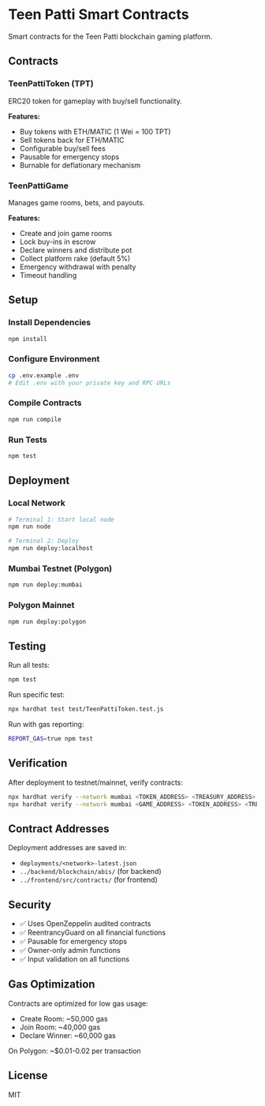 # Teen Patti Smart Contracts

Smart contracts for the Teen Patti blockchain gaming platform.

## Contracts

### TeenPattiToken (TPT)
ERC20 token for gameplay with buy/sell functionality.

**Features:**
- Buy tokens with ETH/MATIC (1 Wei = 100 TPT)
- Sell tokens back for ETH/MATIC
- Configurable buy/sell fees
- Pausable for emergency stops
- Burnable for deflationary mechanism

### TeenPattiGame
Manages game rooms, bets, and payouts.

**Features:**
- Create and join game rooms
- Lock buy-ins in escrow
- Declare winners and distribute pot
- Collect platform rake (default 5%)
- Emergency withdrawal with penalty
- Timeout handling

## Setup

### Install Dependencies
```bash
npm install
```

### Configure Environment
```bash
cp .env.example .env
# Edit .env with your private key and RPC URLs
```

### Compile Contracts
```bash
npm run compile
```

### Run Tests
```bash
npm test
```

## Deployment

### Local Network
```bash
# Terminal 1: Start local node
npm run node

# Terminal 2: Deploy
npm run deploy:localhost
```

### Mumbai Testnet (Polygon)
```bash
npm run deploy:mumbai
```

### Polygon Mainnet
```bash
npm run deploy:polygon
```

## Testing

Run all tests:
```bash
npm test
```

Run specific test:
```bash
npx hardhat test test/TeenPattiToken.test.js
```

Run with gas reporting:
```bash
REPORT_GAS=true npm test
```

## Verification

After deployment to testnet/mainnet, verify contracts:

```bash
npx hardhat verify --network mumbai <TOKEN_ADDRESS> <TREASURY_ADDRESS>
npx hardhat verify --network mumbai <GAME_ADDRESS> <TOKEN_ADDRESS> <TREASURY_ADDRESS>
```

## Contract Addresses

Deployment addresses are saved in:
- `deployments/<network>-latest.json`
- `../backend/blockchain/abis/` (for backend)
- `../frontend/src/contracts/` (for frontend)

## Security

- ✅ Uses OpenZeppelin audited contracts
- ✅ ReentrancyGuard on all financial functions
- ✅ Pausable for emergency stops
- ✅ Owner-only admin functions
- ✅ Input validation on all functions

## Gas Optimization

Contracts are optimized for low gas usage:
- Create Room: ~50,000 gas
- Join Room: ~40,000 gas
- Declare Winner: ~60,000 gas

On Polygon: ~$0.01-0.02 per transaction

## License

MIT

